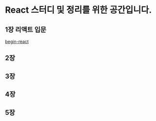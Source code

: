 # React 스터디 및 정리를 위한 공간입니다.

## 1장 리액트 입문

[begin-react](./begin-react)

## 2장

## 3장

## 4장

## 5장
